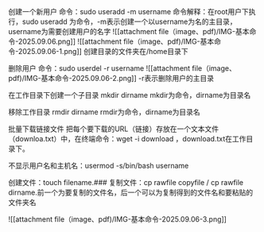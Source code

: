 创建一个新用户
命令：sudo useradd -m username
命令解释：在root用户下执行，sudo useradd 为命令，-m表示创建一个以username为名的主目录，username为需要创建用户的名字
![[attachment file（image、pdf)/IMG-基本命令-2025.09.06.png]]
![[attachment file（image、pdf)/IMG-基本命令-2025.09.06-1.png]]
创建目录的文件夹在/home目录下

删除用户
命令：sudo userdel -r username 
![[attachment file（image、pdf)/IMG-基本命令-2025.09.06-2.png]]
-r表示删除用户的主目录




在工作目录下创建一个子目录
mkdir dirname
mkdir为命令，dirname为目录名

移除工作目录
rmdir dirname
rmdir为命令，dirname为目录名




批量下载链接文件
把每个要下载的URL（链接）存放在一个文本文件（downloa.txt）中，在终端命令：wget -i download  ，download.txt在工作目录下。



不显示用户名和主机名：usermod -s/bin/bash username

创建文件：touch  filename.###
复制文件：cp rawfile copyfile     /    cp rawfile dirname.前一个为要复制的文件名，后一个可以为复制得到的文件名和要粘贴的文件夹名

![[attachment file（image、pdf)/IMG-基本命令-2025.09.06-3.png]]
